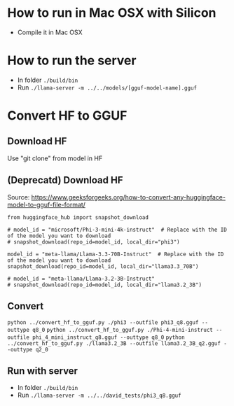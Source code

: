 # How to run in Mac OSX with Silicon
* Compile it in Mac OSX

# How to run the server
* In folder `./build/bin`
* Run `./llama-server -m ../../models/[gguf-model-name].gguf`

# Convert HF to GGUF
## Download HF
Use "git clone" from model in HF

## (Deprecatd) Download HF
Source: https://www.geeksforgeeks.org/how-to-convert-any-huggingface-model-to-gguf-file-format/
```
from huggingface_hub import snapshot_download

# model_id = "microsoft/Phi-3-mini-4k-instruct"  # Replace with the ID of the model you want to download
# snapshot_download(repo_id=model_id, local_dir="phi3")

model_id = "meta-llama/Llama-3.3-70B-Instruct"  # Replace with the ID of the model you want to download
snapshot_download(repo_id=model_id, local_dir="llama3.3_70B")

# model_id = "meta-llama/Llama-3.2-3B-Instruct"
# snapshot_download(repo_id=model_id, local_dir="llama3.2_3B")
```

## Convert
`python ../convert_hf_to_gguf.py ./phi3 --outfile phi3_q8.gguf --outtype q8_0`
`python ../convert_hf_to_gguf.py ./Phi-4-mini-instruct --outfile phi_4_mini_instruct_q8.gguf --outtype q8_0`
`python ../convert_hf_to_gguf.py ./llama3.2_3B --outfile llama3.2_3B_q2.gguf --outtype q2_0`

## Run with server
* In folder `./build/bin`
* Run `./llama-server -m ../../david_tests/phi3_q8.gguf`



